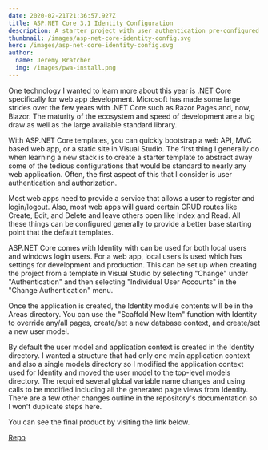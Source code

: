 ```yaml
---
date: 2020-02-21T21:36:57.927Z
title: ASP.NET Core 3.1 Identity Configuration
description: A starter project with user authentication pre-configured
thumbnail: /images/asp-net-core-identity-config.svg
hero: /images/asp-net-core-identity-config.svg
author:
  name: Jeremy Bratcher
  img: /images/pwa-install.png
---
```


One technology I wanted to learn more about this year is .NET Core specifically for web app development. Microsoft has made some large strides over the few years with .NET Core such as Razor Pages and, now, Blazor. The maturity of the ecosystem and speed of development are a big draw as well as the large available standard library.

With ASP.NET Core templates, you can quickly bootstrap a web API, MVC based web app, or a static site in Visual Studio. The first thing I generally do when learning a new stack is to create a starter template to abstract away some of the tedious configurations that would be standard to nearly any web application. Often, the first aspect of this that I consider is user authentication and authorization.

Most web apps need to provide a service that allows a user to register and login/logout. Also, most web apps will guard certain CRUD routes like Create, Edit, and Delete and leave others open like Index and Read. All these things can be configured generally to provide a better base starting point that the default templates.

ASP.NET Core comes with Identity with can be used for both local users and windows login users. For a web app, local users is used which has settings for development and production. This can be set up when creating the project from a template in Visual Studio by selecting "Change" under "Authentication" and then selecting "Individual User Accounts" in the "Change Authentication" menu.

Once the application is created, the Identity module contents will be in the Areas directory. You can use the "Scaffold New Item" function with Identity to override any/all pages, create/set a new database context, and create/set a new user model.

By default the user model and application context is created in the Identity directory. I wanted a structure that had only one main application context and also a single models directory so I modified the application context used for Identity and moved the user model to the top-level models directory. The required several global variable name changes and using calls to be modified including all the generated page views from Identity. There are a few other changes outline in the repository's documentation so I won't duplicate steps here.

You can see the final product by visiting the link below.

[Repo](https://github.com/jbratcher/ASP-NET-Core-3.1-Identify-Starter)

